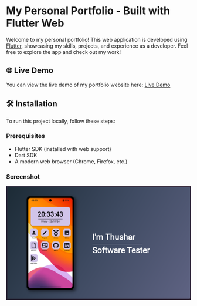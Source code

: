 # My Personal Portfolio - Built with Flutter Web

Welcome to my personal portfolio! This web application is developed using [Flutter](https://flutter.dev/), showcasing my skills, projects, and experience as a developer. Feel free to explore the app and check out my work!

## 🌐 Live Demo

You can view the live demo of my portfolio website here: [Live Demo](https://thushar-portfolio.netlify.app)

## 🛠️ Installation

To run this project locally, follow these steps:

### Prerequisites

- Flutter SDK (installed with web support)
- Dart SDK
- A modern web browser (Chrome, Firefox, etc.)

### Screenshot
![Portfolio](screenshot/ss1.png)
